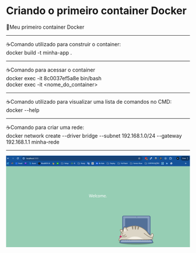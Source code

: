 # Criando o primeiro container Docker

🚀Meu primeiro container Docker
<br>

-------------------------------------------------------------------------

☕Comando utilizado para construir o container:<br>
docker build -t minha-app .
<br>

-------------------------------------------------------------------------

☕Comando para acessar o container<br>
docker exec -it 8c0037ef5a8e bin/bash<br>
docker exec -it <nome_do_container> <comando>

-------------------------------------------------------------------------

☕Comando utilizado para visualizar uma lista de comandos no CMD:<br>
docker --help
<br>

-------------------------------------------------------------------------

☕Comando para criar uma rede:<br>
docker network create --driver bridge --subnet 192.168.1.0/24 --gateway 192.168.1.1 minha-rede

-------------------------------------------------------------------------

<img src="https://github.com/ItaloBasilio/Container-docker/blob/master/app_dockerfile/img.png?raw=true" >
